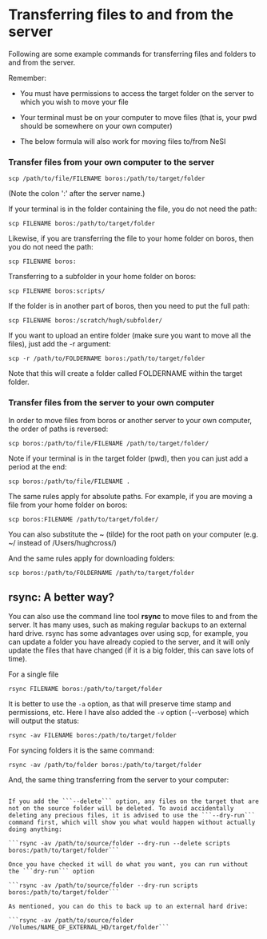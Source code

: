 # Transferring files to and from the server

Following are some example commands for transferring files and folders to and from the server. 

Remember:

* You must have permissions to access the target folder on the server to which you wish to move your file

* Your terminal must be on your computer to move files (that is, your pwd should be somewhere on your own computer)

* The below formula will also work for moving files to/from NeSI



### Transfer files from your own computer to the server

```scp /path/to/file/FILENAME boros:/path/to/target/folder```

(Note the colon ':' after the server name.) 

If your terminal is in the folder containing the file, you do not need the path:

```scp FILENAME boros:/path/to/target/folder```

Likewise, if you are transferring the file to your home folder on boros, then you do not need the path:

```scp FILENAME boros:```

Transferring to a subfolder in your home folder on boros:

```scp FILENAME boros:scripts/```

If the folder is in another part of boros, then you need to put the full path:

```scp FILENAME boros:/scratch/hugh/subfolder/```

If you want to upload an entire folder (make sure you want to move all the files), just add the -r argument:

```scp -r /path/to/FOLDERNAME boros:/path/to/target/folder```

Note that this will create a folder called FOLDERNAME within the target folder.


### Transfer files from the server to your own computer

In order to move files from boros or another server to your own computer, the order of paths is reversed:

```scp boros:/path/to/file/FILENAME /path/to/target/folder/```

Note if your terminal is in the target folder (pwd), then you can just add a period at the end:

```scp boros:/path/to/file/FILENAME .```

The same rules apply for absolute paths. For example, if you are moving a file from your home folder on boros:

```scp boros:FILENAME /path/to/target/folder/```

You can also substitute the ~ (tilde) for the root path on your computer (e.g. ~/ instead of /Users/hughcross/)

And the same rules apply for downloading folders:

```scp boros:/path/to/FOLDERNAME /path/to/target/folder```

## rsync: A better way?

You can also use the command line tool **rsync** to move files to and from the server. It has many uses, such as making regular backups to an external hard drive. rsync has some advantages over using scp, for example, you can update a folder you have already copied to the server, and it will only update the files that have changed (if it is a big folder, this can save lots of time).

For a single file

```rsync FILENAME boros:/path/to/target/folder```

It is better to use the ```-a``` option, as that will preserve time stamp and permissions, etc. Here I have also added the ```-v``` option (--verbose) which will output the status:

```rsync -av FILENAME boros:/path/to/target/folder```

For syncing folders it is the same command:

```rsync -av /path/to/folder boros:/path/to/target/folder```

And, the same thing transferring from the server to your computer:

```rsync -av boros:/path/to/folder ~/Documents

If you add the ```--delete``` option, any files on the target that are not on the source folder will be deleted. To avoid accidentally deleting any precious files, it is advised to use the ```--dry-run``` command first, which will show you what would happen without actually doing anything:

```rsync -av /path/to/source/folder --dry-run --delete scripts boros:/path/to/target/folder```

Once you have checked it will do what you want, you can run without the ```dry-run``` option

```rsync -av /path/to/source/folder --dry-run scripts boros:/path/to/target/folder```

As mentioned, you can do this to back up to an external hard drive:

```rsync -av /path/to/source/folder /Volumes/NAME_OF_EXTERNAL_HD/target/folder```








